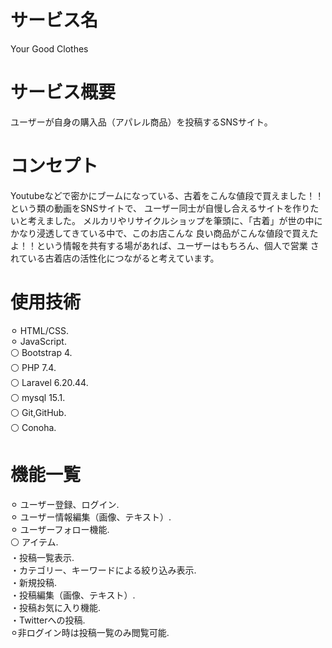 # サービス名
 
Your Good Clothes
 
# サービス概要

ユーザーが自身の購入品（アパレル商品）を投稿するSNSサイト。
 
# コンセプト

Youtubeなどで密かにブームになっている、古着をこんな値段で買えました！！という類の動画をSNSサイトで、
ユーザー同士が自慢し合えるサイトを作りたいと考えました。
メルカリやリサイクルショップを筆頭に、「古着」が世の中にかなり浸透してきている中で、このお店こんな
良い商品がこんな値段で買えたよ！！という情報を共有する場があれば、ユーザーはもちろん、個人で営業
されている古着店の活性化につながると考えています。
 
# 使用技術
⚪︎ HTML/CSS.          
⚪︎ JavaScript.        
⚪ Bootstrap 4.         
⚪ PHP 7.4.       
⚪ Laravel 6.20.44.           
⚪ mysql 15.1.      
⚪ Git,GitHub.     
⚪ Conoha.         

# 機能一覧
⚪︎ ユーザー登録、ログイン.       
⚪︎ ユーザー情報編集（画像、テキスト）.        
⚪︎ ユーザーフォロー機能.         
⚪ アイテム.        
   ・投稿一覧表示.       
   ・カテゴリー、キーワードによる絞り込み表示.        
   ・新規投稿.        
   ・投稿編集（画像、テキスト）.         
   ・投稿お気に入り機能.        
   ・Twitterへの投稿.           
⚪︎非ログイン時は投稿一覧のみ閲覧可能. 

